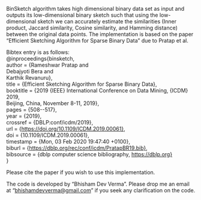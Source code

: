 BinSketch algorithm takes high dimensional binary data set as input and outputs its low-dimensional binary sketch such that using the low-dimensional sketch we can accurately estimate the similarities (Inner product, Jaccard similarity, Cosine similarity, and Hamming distance) between the original data points.  The implementation is based on the paper “Efficient Sketching Algorithm for Sparse Binary Data” due to Pratap et al. 

Bibtex entry is as follows:   
@inproceedings{binsketch,  
  author    = {Rameshwar Pratap and  
               Debajyoti Bera and  
               Karthik Revanuru},  
  title     = {Efficient Sketching Algorithm for Sparse Binary Data},  
  booktitle = {2019 {IEEE} International Conference on Data Mining, {ICDM} 2019,  
               Beijing, China, November 8-11, 2019},  
  pages     = {508--517},  
  year      = {2019},  
  crossref  = {DBLP:conf/icdm/2019},  
  url       = {https://doi.org/10.1109/ICDM.2019.00061},  
  doi       = {10.1109/ICDM.2019.00061},  
  timestamp = {Mon, 03 Feb 2020 19:47:40 +0100},  
  biburl    = {https://dblp.org/rec/conf/icdm/PratapBR19.bib},  
  bibsource = {dblp computer science bibliography, https://dblp.org}  
}



Please cite the paper if you wish to use this implementation. 

The code is developed by “Bhisham Dev Verma”. Please drop me an email at “bhishamdevverma@gmail.com”  if you seek any clarification on the code. 
